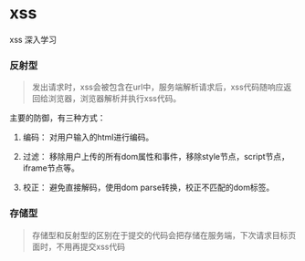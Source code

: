 # xss

xss 深入学习

### 反射型

> 发出请求时，xss会被包含在url中，服务端解析请求后，xss代码随响应返回给浏览器，浏览器解析并执行xss代码。


主要的防御，有三种方式： 

1. 编码： 对用户输入的html进行编码。

2. 过滤： 移除用户上传的所有dom属性和事件，移除style节点，script节点，iframe节点等。

3. 校正： 避免直接解码，使用dom parse转换，校正不匹配的dom标签。



### 存储型

> 存储型和反射型的区别在于提交的代码会把存储在服务端，下次请求目标页面时，不用再提交xss代码
